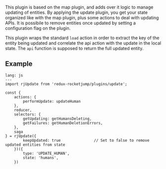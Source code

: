 This plugin is based on the map plugin, and adds over it logic to manage updating of entities. By applying the update plugin, you get your state organized like with the map plugin, plus some actions to deal with updating APIs. It is possibile to remove entities once updated by setting a configuration flag on the plugin.

This plugin wraps the standard `load` action in order to extract the key of the entity being updated and correlate the api action with the update in the local state. The `api` function is supposed to return the full updated entity.

## Example
```code
lang: js
---
import rjUpdate from 'redux-rocketjump/plugins/update';

const { 
    actions: { 
        performUpdate: updateHuman 
    },
    reducer,
    selectors: {
        getUpdating: getHumansDeleting,
        getFailures: getHumanDeletionErrors,
    },
    saga
} = rjUpdate({
        keepUpdated: true               // Set to false to remove updated entities from state
    })({
        type: 'UPDATE_HUMAN',
        state: 'humans',
    })
```

